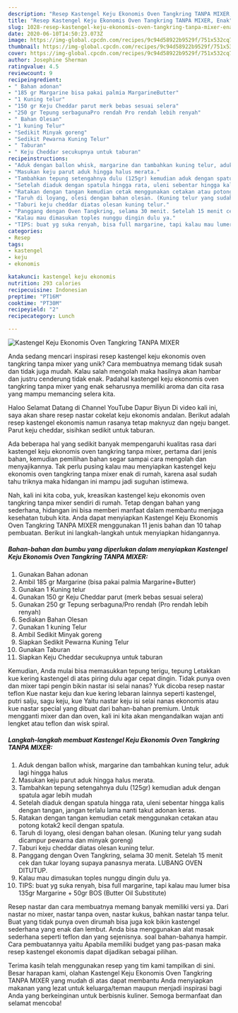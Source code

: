 ```yaml
---
description: "Resep Kastengel Keju Ekonomis Oven Tangkring TANPA MIXER, Enak"
title: "Resep Kastengel Keju Ekonomis Oven Tangkring TANPA MIXER, Enak"
slug: 1028-resep-kastengel-keju-ekonomis-oven-tangkring-tanpa-mixer-enak
date: 2020-06-10T14:50:23.073Z
image: https://img-global.cpcdn.com/recipes/9c94d58922b9529f/751x532cq70/kastengel-keju-ekonomis-oven-tangkring-tanpa-mixer-foto-resep-utama.jpg
thumbnail: https://img-global.cpcdn.com/recipes/9c94d58922b9529f/751x532cq70/kastengel-keju-ekonomis-oven-tangkring-tanpa-mixer-foto-resep-utama.jpg
cover: https://img-global.cpcdn.com/recipes/9c94d58922b9529f/751x532cq70/kastengel-keju-ekonomis-oven-tangkring-tanpa-mixer-foto-resep-utama.jpg
author: Josephine Sherman
ratingvalue: 4.5
reviewcount: 9
recipeingredient:
- " Bahan adonan"
- "185 gr Margarine bisa pakai palmia MargarineButter"
- "1 Kuning telur"
- "150 gr Keju Cheddar parut merk bebas sesuai selera"
- "250 gr Tepung serbagunaPro rendah Pro rendah lebih renyah"
- " Bahan Olesan"
- "1 kuning Telur"
- "Sedikit Minyak goreng"
- "Sedikit Pewarna Kuning Telur"
- " Taburan"
- " Keju Cheddar secukupnya untuk taburan"
recipeinstructions:
- "Aduk dengan ballon whisk, margarine dan tambahkan kuning telur, aduk lagi hingga halus"
- "Masukan keju parut aduk hingga halus merata."
- "Tambahkan tepung setengahnya dulu (125gr) kemudian aduk dengan spatula agar lebih mudah"
- "Setelah diaduk dengan spatula hingga rata, uleni sebentar hingga kalis dengan tangan, jangan terlalu lama nanti takut adonan keras."
- "Ratakan dengan tangan kemudian cetak menggunakan cetakan atau potong kotak2 kecil dengan spatula."
- "Taruh di loyang, olesi dengan bahan olesan. (Kuning telur yang sudah dicampur pewarna dan minyak goreng)"
- "Taburi keju cheddar diatas olesan kuning telur."
- "Panggang dengan Oven Tangkring, selama 30 menit. Setelah 15 menit cek dan tukar loyang supaya panasnya merata. LUBANG OVEN DITUTUP."
- "Kalau mau dimasukan toples nunggu dingin dulu ya."
- "TIPS: buat yg suka renyah, bisa full margarine, tapi kalau mau lumer bisa 135gr Margarine + 50gr BOS (Butter Oil Substitute)"
categories:
- Resep
tags:
- kastengel
- keju
- ekonomis

katakunci: kastengel keju ekonomis 
nutrition: 293 calories
recipecuisine: Indonesian
preptime: "PT16M"
cooktime: "PT30M"
recipeyield: "2"
recipecategory: Lunch

---
```



![Kastengel Keju Ekonomis Oven Tangkring TANPA MIXER](https://img-global.cpcdn.com/recipes/9c94d58922b9529f/751x532cq70/kastengel-keju-ekonomis-oven-tangkring-tanpa-mixer-foto-resep-utama.jpg)

Anda sedang mencari inspirasi resep kastengel keju ekonomis oven tangkring tanpa mixer yang unik? Cara membuatnya memang tidak susah dan tidak juga mudah. Kalau salah mengolah maka hasilnya akan hambar dan justru cenderung tidak enak. Padahal kastengel keju ekonomis oven tangkring tanpa mixer yang enak seharusnya memiliki aroma dan cita rasa yang mampu memancing selera kita.

Haloo Selamat Datang di Channel YouTube Dapur Biyun Di video kali ini, saya akan share resep nastar cokelat keju ekonomis andalan. Berikut adalah resep kastengel ekonomis namun rasanya tetap maknyuz dan ngeju banget. Parut keju cheddar, sisihkan sedikit untuk taburan.

Ada beberapa hal yang sedikit banyak mempengaruhi kualitas rasa dari kastengel keju ekonomis oven tangkring tanpa mixer, pertama dari jenis bahan, kemudian pemilihan bahan segar sampai cara mengolah dan menyajikannya. Tak perlu pusing kalau mau menyiapkan kastengel keju ekonomis oven tangkring tanpa mixer enak di rumah, karena asal sudah tahu triknya maka hidangan ini mampu jadi suguhan istimewa.


Nah, kali ini kita coba, yuk, kreasikan kastengel keju ekonomis oven tangkring tanpa mixer sendiri di rumah. Tetap dengan bahan yang sederhana, hidangan ini bisa memberi manfaat dalam membantu menjaga kesehatan tubuh kita. Anda dapat menyiapkan Kastengel Keju Ekonomis Oven Tangkring TANPA MIXER menggunakan 11 jenis bahan dan 10 tahap pembuatan. Berikut ini langkah-langkah untuk menyiapkan hidangannya.

<!--inarticleads1-->

##### Bahan-bahan dan bumbu yang diperlukan dalam menyiapkan Kastengel Keju Ekonomis Oven Tangkring TANPA MIXER:

1. Gunakan  Bahan adonan
1. Ambil 185 gr Margarine (bisa pakai palmia Margarine+Butter)
1. Gunakan 1 Kuning telur
1. Gunakan 150 gr Keju Cheddar parut (merk bebas sesuai selera)
1. Gunakan 250 gr Tepung serbaguna/Pro rendah (Pro rendah lebih renyah)
1. Sediakan  Bahan Olesan
1. Gunakan 1 kuning Telur
1. Ambil Sedikit Minyak goreng
1. Siapkan Sedikit Pewarna Kuning Telur
1. Gunakan  Taburan
1. Siapkan  Keju Cheddar secukupnya untuk taburan


Kemudian, Anda mulai bisa memasukkan tepung terigu, tepung Letakkan kue kering kastengel di atas piring dulu agar cepat dingin. Tidak punya oven dan mixer tapi pengin bikin nastar isi selai nanas? Yuk dicoba resep nastar teflon Kue nastar keju dan kue kering lebaran lainnya seperti kastengel, putri salju, sagu keju, kue Yaitu nastar keju isi selai nanas ekonomis atau kue nastar special yang dibuat dari bahan-bahan premium. Untuk mengganti mixer dan dan oven, kali ini kita akan mengandalkan wajan anti lengket atau teflon dan wisk spiral. 

<!--inarticleads2-->

##### Langkah-langkah membuat Kastengel Keju Ekonomis Oven Tangkring TANPA MIXER:

1. Aduk dengan ballon whisk, margarine dan tambahkan kuning telur, aduk lagi hingga halus
1. Masukan keju parut aduk hingga halus merata.
1. Tambahkan tepung setengahnya dulu (125gr) kemudian aduk dengan spatula agar lebih mudah
1. Setelah diaduk dengan spatula hingga rata, uleni sebentar hingga kalis dengan tangan, jangan terlalu lama nanti takut adonan keras.
1. Ratakan dengan tangan kemudian cetak menggunakan cetakan atau potong kotak2 kecil dengan spatula.
1. Taruh di loyang, olesi dengan bahan olesan. (Kuning telur yang sudah dicampur pewarna dan minyak goreng)
1. Taburi keju cheddar diatas olesan kuning telur.
1. Panggang dengan Oven Tangkring, selama 30 menit. Setelah 15 menit cek dan tukar loyang supaya panasnya merata. LUBANG OVEN DITUTUP.
1. Kalau mau dimasukan toples nunggu dingin dulu ya.
1. TIPS: buat yg suka renyah, bisa full margarine, tapi kalau mau lumer bisa 135gr Margarine + 50gr BOS (Butter Oil Substitute)


Resep nastar dan cara membuatnya memang banyak memiliki versi ya. Dari nastar no mixer, nastar tanpa oven, nastar kukus, bahkan nastar tanpa telur. Buat yang tidak punya oven dirumah bisa juga kok bikin kastengel sederhana yang enak dan lembut. Anda bisa menggunakan alat masak sederhana seperti teflon dan yang sejenisnya. soal bahan-bahanya hampir. Cara pembuatannya yaitu Apabila memiliki budget yang pas-pasan maka resep kastengel ekonomis dapat dijadikan sebagai pilihan. 

Terima kasih telah menggunakan resep yang tim kami tampilkan di sini. Besar harapan kami, olahan Kastengel Keju Ekonomis Oven Tangkring TANPA MIXER yang mudah di atas dapat membantu Anda menyiapkan makanan yang lezat untuk keluarga/teman maupun menjadi inspirasi bagi Anda yang berkeinginan untuk berbisnis kuliner. Semoga bermanfaat dan selamat mencoba!
